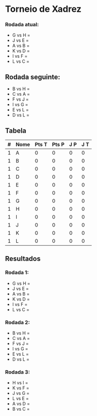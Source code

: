# Torneio de Xadrez
### Rodada atual:
* G vs H = 
* J vs E = 
* A vs B = 
* K vs D = 
* I vs F = 
* L vs C = 

## Rodada seguinte:
* B vs H = 
* C vs A = 
* F vs J = 
* I vs G = 
* E vs L = 
* D vs L = 

## Tabela
| \# | Nome | Pts T | Pts P | J P | J T |
|----|------|-------|-------|-----|-----|
| 1 | A | 0 | 0 | 0 | 0 |
| 1 | B | 0 | 0 | 0 | 0 |
| 1 | C | 0 | 0 | 0 | 0 |
| 1 | D | 0 | 0 | 0 | 0 |
| 1 | E | 0 | 0 | 0 | 0 |
| 1 | F | 0 | 0 | 0 | 0 |
| 1 | G | 0 | 0 | 0 | 0 |
| 1 | H | 0 | 0 | 0 | 0 |
| 1 | I | 0 | 0 | 0 | 0 |
| 1 | J | 0 | 0 | 0 | 0 |
| 1 | K | 0 | 0 | 0 | 0 |
| 1 | L | 0 | 0 | 0 | 0 |

## Resultados
### Rodada 1:
* G vs H = 
* J vs E = 
* A vs B = 
* K vs D = 
* I vs F = 
* L vs C = 

### Rodada 2:
* B vs H = 
* C vs A = 
* F vs J = 
* I vs G = 
* E vs L = 
* D vs L = 

### Rodada 3:
* H vs I = 
* K vs F = 
* J vs G = 
* L vs E = 
* A vs D = 
* B vs C = 

